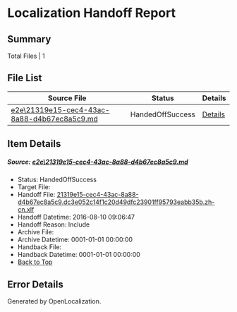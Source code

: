 # <a name='report-top'></a> Localization Handoff Report

## Summary
 Total Files | 1

## File List
 Source File | Status | Details 
 ----------- | ------ | ------- 
 [e2e\21319e15-cec4-43ac-8a88-d4b67ec8a5c9.md](https://github.com/OpenLocalizationTestOrg/oltest/blob/699de7e1fbe651427418d91ca2d133921f08b485/e2e/21319e15-cec4-43ac-8a88-d4b67ec8a5c9.md) | HandedOffSuccess | [Details](#5c2c28fd96f0b3664a209c91219c16a560d52b881)

## Item Details
##### <a name='5c2c28fd96f0b3664a209c91219c16a560d52b881'></a> Source: [e2e\21319e15-cec4-43ac-8a88-d4b67ec8a5c9.md](https://github.com/OpenLocalizationTestOrg/oltest/blob/699de7e1fbe651427418d91ca2d133921f08b485/e2e/21319e15-cec4-43ac-8a88-d4b67ec8a5c9.md)
* Status: HandedOffSuccess
* Target File: 
* Handoff File: [21319e15-cec4-43ac-8a88-d4b67ec8a5c9.dc3e052c14f1c20d49dfc23901ff95793eabb35b.zh-cn.xlf](https://github.com/OpenLocalizationTestOrg/olhandoff-e2e/blob/74af6218437295ba7ce593eaf795beda9fb18577/ol-handoff/OpenLocalizationTestOrg/ol-test-zhcn/ci/ht/21319e15-cec4-43ac-8a88-d4b67ec8a5c9.dc3e052c14f1c20d49dfc23901ff95793eabb35b.zh-cn.xlf)
* Handoff Datetime: 2016-08-10 09:06:47
* Handoff Reason: Include
* Archive File: 
* Archive Datetime: 0001-01-01 00:00:00
* Handback File: 
* Handback Datetime: 0001-01-01 00:00:00
* [Back to Top](#report-top)


## Error Details

Generated by OpenLocalization.
